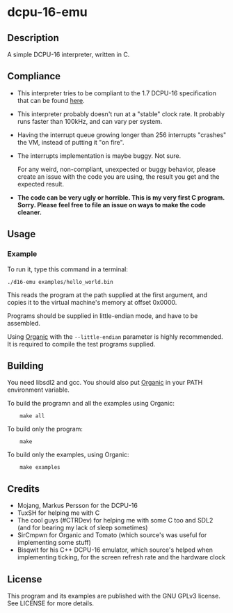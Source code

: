 # dcpu-16-emu

## Description

A simple DCPU-16 interpreter, written in C.

## Compliance

* This interpreter tries to be compliant to the 1.7 DCPU-16 specification that
	can be found
	[here](https://raw.githubusercontent.com/hakuch/Dcpu16Universe/master/doc/hw/dcpu16.txt).

* This interpreter probably doesn't run at a "stable" clock rate. It probably
	runs faster than 100kHz, and can vary per system.

* Having the interrupt queue growing longer than 256 interrupts "crashes" the
	VM, instead of putting it "on fire".

* The interrupts implementation is maybe buggy. Not sure.

	For any weird, non-compliant, unexpected or buggy behavior, please create an
	issue with the code you are using, the result you get and the expected result.

* **The code can be very ugly or horrible. This is my very first C program.
	Sorry. Please feel free to file an issue on ways to make the code cleaner.**

## Usage

### Example

To run it, type this command in a terminal:

    ./d16-emu examples/hello_world.bin

This reads the program at the path supplied at the first argument, and copies it
to the virtual machine's memory at offset 0x0000.

Programs should be supplied in little-endian mode, and have to be assembled.

Using [Organic](https://github.com/SirCmpwn/Organic) with the `--little-endian`
parameter is highly recommended.
It is required to compile the test programs supplied.

## Building

You need libsdl2 and gcc.
You should also put [Organic](https://github.com/SirCmpwn/Organic) in your
PATH environment variable.

To build the programn and all the examples using Organic:

		make all

To build only the program:

		make

To build only the examples, using Organic:

		make examples

## Credits

* Mojang, Markus Persson for the DCPU-16
* TuxSH for helping me with C
* The cool guys (#CTRDev) for helping me with some C too and SDL2 (and for
	bearing my lack of sleep sometimes)
* SirCmpwn for Organic and Tomato (which source's was useful for implementing
	some stuff)
* Bisqwit for his C++ DCPU-16 emulator, which source's helped when implementing
	ticking, for the screen refresh rate and the hardware clock

## License

This program and its examples are published with the GNU GPLv3 license.
See LICENSE for more details.
